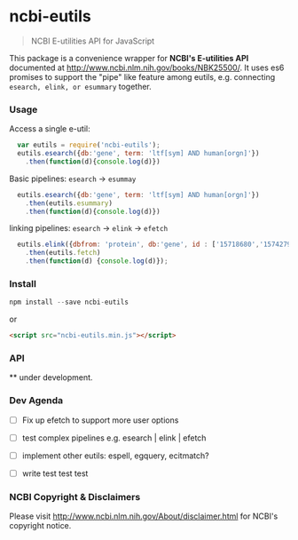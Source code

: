 # ncbi-eutils
> NCBI E-utilities API for JavaScript

This package is a convenience wrapper for **NCBI's E-utilities API** documented at http://www.ncbi.nlm.nih.gov/books/NBK25500/. It uses  es6 promises to support the "pipe" like feature among eutils, e.g. connecting `esearch, elink, or esummary` together. 

### Usage
Access a single e-util:
```javascript
  var eutils = require('ncbi-eutils');
  eutils.esearch({db:'gene', term: 'ltf[sym] AND human[orgn]'})
    .then(function(d){console.log(d)})
```

Basic pipelines: `esearch` -> `esummay`
```javascript
  eutils.esearch({db:'gene', term: 'ltf[sym] AND human[orgn]'})
    .then(eutils.esummary)
    .then(function(d){console.log(d)})
```

linking pipelines: `esearch` -> `elink` -> `efetch` 
```javascript
  eutils.elink({dbfrom: 'protein', db:'gene', id : ['15718680','157427902']})
    .then(eutils.fetch)
    .then(function(d) {console.log(d)});
```


### Install
```javascript
npm install --save ncbi-eutils
```
or
```html
<script src="ncbi-eutils.min.js"></script>
```

### API
** under development. 

### Dev Agenda
- [ ] Fix up efetch to support more user options
- [ ] test complex pipelines e.g. esearch | elink | efetch
- [ ] implement other eutils: espell, egquery, ecitmatch?
- [ ] write test test test


### NCBI Copyright & Disclaimers
Please visit http://www.ncbi.nlm.nih.gov/About/disclaimer.html for NCBI's copyright notice.

